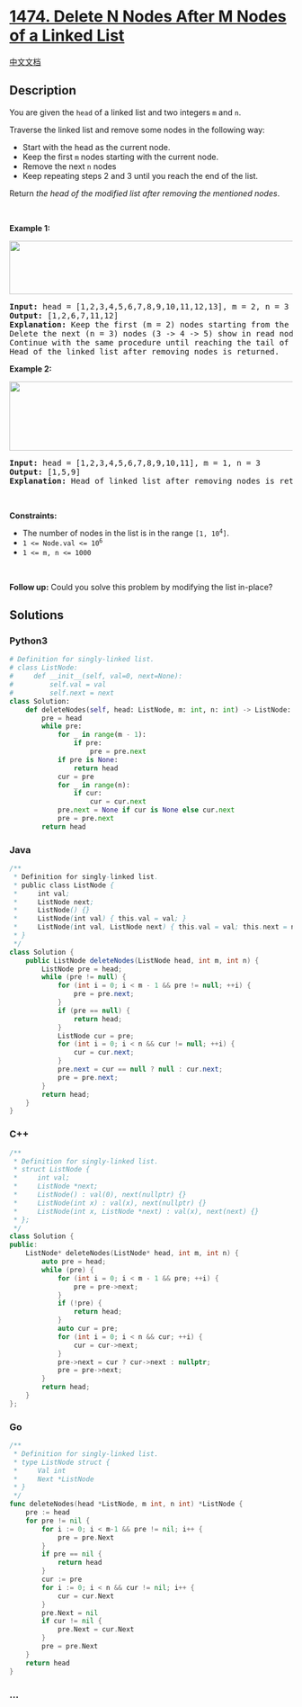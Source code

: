 # [1474. Delete N Nodes After M Nodes of a Linked List](https://leetcode.com/problems/delete-n-nodes-after-m-nodes-of-a-linked-list)

[中文文档](/solution/1400-1499/1474.Delete%20N%20Nodes%20After%20M%20Nodes%20of%20a%20Linked%20List/README.md)

## Description

<p>You are given the <code>head</code> of a linked list and two integers <code>m</code> and <code>n</code>.</p>

<p>Traverse the linked list and remove some nodes in the following way:</p>

<ul>
	<li>Start with the head as the current node.</li>
	<li>Keep the first <code>m</code> nodes starting with the current node.</li>
	<li>Remove the next <code>n</code> nodes</li>
	<li>Keep repeating steps 2 and 3 until you reach the end of the list.</li>
</ul>

<p>Return <em>the head of the modified list after removing the mentioned nodes</em>.</p>

<p>&nbsp;</p>
<p><strong class="example">Example 1:</strong></p>
<img alt="" src="https://fastly.jsdelivr.net/gh/doocs/leetcode@main/solution/1400-1499/1474.Delete%20N%20Nodes%20After%20M%20Nodes%20of%20a%20Linked%20List/images/sample_1_1848.png" style="width: 600px; height: 95px;" />
<pre>
<strong>Input:</strong> head = [1,2,3,4,5,6,7,8,9,10,11,12,13], m = 2, n = 3
<strong>Output:</strong> [1,2,6,7,11,12]
<strong>Explanation:</strong> Keep the first (m = 2) nodes starting from the head of the linked List  (1 -&gt;2) show in black nodes.
Delete the next (n = 3) nodes (3 -&gt; 4 -&gt; 5) show in read nodes.
Continue with the same procedure until reaching the tail of the Linked List.
Head of the linked list after removing nodes is returned.
</pre>

<p><strong class="example">Example 2:</strong></p>
<img alt="" src="https://fastly.jsdelivr.net/gh/doocs/leetcode@main/solution/1400-1499/1474.Delete%20N%20Nodes%20After%20M%20Nodes%20of%20a%20Linked%20List/images/sample_2_1848.png" style="width: 600px; height: 123px;" />
<pre>
<strong>Input:</strong> head = [1,2,3,4,5,6,7,8,9,10,11], m = 1, n = 3
<strong>Output:</strong> [1,5,9]
<strong>Explanation:</strong> Head of linked list after removing nodes is returned.
</pre>

<p>&nbsp;</p>
<p><strong>Constraints:</strong></p>

<ul>
	<li>The number of nodes in the list is in the range <code>[1, 10<sup>4</sup>]</code>.</li>
	<li><code>1 &lt;= Node.val &lt;= 10<sup>6</sup></code></li>
	<li><code>1 &lt;= m, n &lt;= 1000</code></li>
</ul>

<p>&nbsp;</p>
<p><strong>Follow up:</strong> Could you solve this problem by modifying the list in-place?</p>

## Solutions

<!-- tabs:start -->

### **Python3**

```python
# Definition for singly-linked list.
# class ListNode:
#     def __init__(self, val=0, next=None):
#         self.val = val
#         self.next = next
class Solution:
    def deleteNodes(self, head: ListNode, m: int, n: int) -> ListNode:
        pre = head
        while pre:
            for _ in range(m - 1):
                if pre:
                    pre = pre.next
            if pre is None:
                return head
            cur = pre
            for _ in range(n):
                if cur:
                    cur = cur.next
            pre.next = None if cur is None else cur.next
            pre = pre.next
        return head
```

### **Java**

```java
/**
 * Definition for singly-linked list.
 * public class ListNode {
 *     int val;
 *     ListNode next;
 *     ListNode() {}
 *     ListNode(int val) { this.val = val; }
 *     ListNode(int val, ListNode next) { this.val = val; this.next = next; }
 * }
 */
class Solution {
    public ListNode deleteNodes(ListNode head, int m, int n) {
        ListNode pre = head;
        while (pre != null) {
            for (int i = 0; i < m - 1 && pre != null; ++i) {
                pre = pre.next;
            }
            if (pre == null) {
                return head;
            }
            ListNode cur = pre;
            for (int i = 0; i < n && cur != null; ++i) {
                cur = cur.next;
            }
            pre.next = cur == null ? null : cur.next;
            pre = pre.next;
        }
        return head;
    }
}
```

### **C++**

```cpp
/**
 * Definition for singly-linked list.
 * struct ListNode {
 *     int val;
 *     ListNode *next;
 *     ListNode() : val(0), next(nullptr) {}
 *     ListNode(int x) : val(x), next(nullptr) {}
 *     ListNode(int x, ListNode *next) : val(x), next(next) {}
 * };
 */
class Solution {
public:
    ListNode* deleteNodes(ListNode* head, int m, int n) {
        auto pre = head;
        while (pre) {
            for (int i = 0; i < m - 1 && pre; ++i) {
                pre = pre->next;
            }
            if (!pre) {
                return head;
            }
            auto cur = pre;
            for (int i = 0; i < n && cur; ++i) {
                cur = cur->next;
            }
            pre->next = cur ? cur->next : nullptr;
            pre = pre->next;
        }
        return head;
    }
};
```

### **Go**

```go
/**
 * Definition for singly-linked list.
 * type ListNode struct {
 *     Val int
 *     Next *ListNode
 * }
 */
func deleteNodes(head *ListNode, m int, n int) *ListNode {
	pre := head
	for pre != nil {
		for i := 0; i < m-1 && pre != nil; i++ {
			pre = pre.Next
		}
		if pre == nil {
			return head
		}
		cur := pre
		for i := 0; i < n && cur != nil; i++ {
			cur = cur.Next
		}
		pre.Next = nil
		if cur != nil {
			pre.Next = cur.Next
		}
		pre = pre.Next
	}
	return head
}
```

### **...**

```

```

<!-- tabs:end -->
